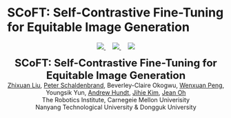 # SCoFT: Self-Contrastive Fine-Tuning for Equitable Image Generation
<p align="center">

  <p align="center">
  <a href="https://arxiv.org/abs/2401.08053" target='_blank'>
    <!-- <img src="https://img.shields.io/badge/Paper-CVPR%202024-b31b1b?style=flat-square"> -->
    <img src="https://img.shields.io/badge/Paper-CVPR%202024-b31b1b?style=flat-square">
  </a>
  &nbsp;&nbsp;&nbsp;
  <a href="https://ariannaliu.github.io/SCoFT" target='_blank'>
    <img src="https://img.shields.io/badge/Page-ariannaliu/SCoFT-228c22?style=flat-square">
  </a>
  &nbsp;&nbsp;&nbsp;
  <a href="https://ariannaliu.github.io/SCoFT" target='_blank'>
    <img src="https://img.shields.io/badge/Data-CCUBDataset-334b7f?style=flat-square">
  </a>
  <!-- &nbsp;&nbsp;&nbsp;
  <a href="https://entuedu-my.sharepoint.com/:f:/g/personal/jingkang001_e_ntu_edu_sg/EgvpTfCTMudLpxw-h0_BVdcBAHacUaAQD-u9OvkUlpaDBg?e=LXnqaX" target='_blank'>
    <img src="https://img.shields.io/badge/Data-QuickView-7de5f6?style=flat-square">
  </a> -->
  <!-- &nbsp;&nbsp;&nbsp;
  <a href="https://github.com/LilyDaytoy/OpenPVSG" target='_blank'>
    <img src="https://hits.seeyoufarm.com/api/count/incr/badge.svg?url=https%3A%2F%2Fgithub.com%2FLilyDaytoy%2FPVSG&count_bg=%23FFA500&title_bg=%23555555&icon=&icon_color=%23E7E7E7&title=visitors&edge_flat=true">
  </p> -->
  </a>
  <p align="center">
  <font size=5><strong>SCoFT: Self-Contrastive Fine-Tuning for Equitable Image Generation</strong></font>
    <br>
        <a href="https://ariannaliu.github.io/">Zhixuan Liu</a>,
        <a href="https://lilydaytoy.github.io/">Peter Schaldenbrand</a>,
        Beverley-Claire Okogwu,
        <a href="https://lilydaytoy.github.io/">Wenxuan Peng</a>, <br>
        Youngsik Yun, 
        <a href="https://ahundt.github.io/">Andrew Hundt</a>, 
        <a href="https://sites.google.com/view/jihiekim">Jihie Kim</a>, 
        <a href="https://www.cs.cmu.edu/~./jeanoh/">Jean Oh</a>
    <br>
  The Robotics Institute, Carnegeie Mellon Univerisity <br>
  Nanyang Technological University & Dongguk University
  </p>
</p>